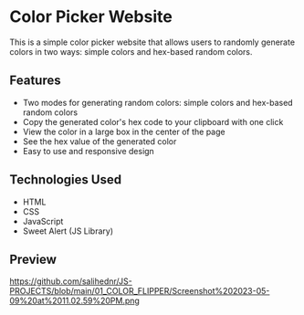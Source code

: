 # Color Picker Website

This is a simple color picker website that allows users to randomly generate colors in two ways: simple colors and hex-based random colors.

## Features

- Two modes for generating random colors: simple colors and hex-based random colors
- Copy the generated color's hex code to your clipboard with one click
- View the color in a large box in the center of the page
- See the hex value of the generated color
- Easy to use and responsive design

## Technologies Used

- HTML
- CSS
- JavaScript
- Sweet Alert (JS Library)

## Preview

https://github.com/salihednr/JS-PROJECTS/blob/main/01_COLOR_FLIPPER/Screenshot%202023-05-09%20at%2011.02.59%20PM.png
